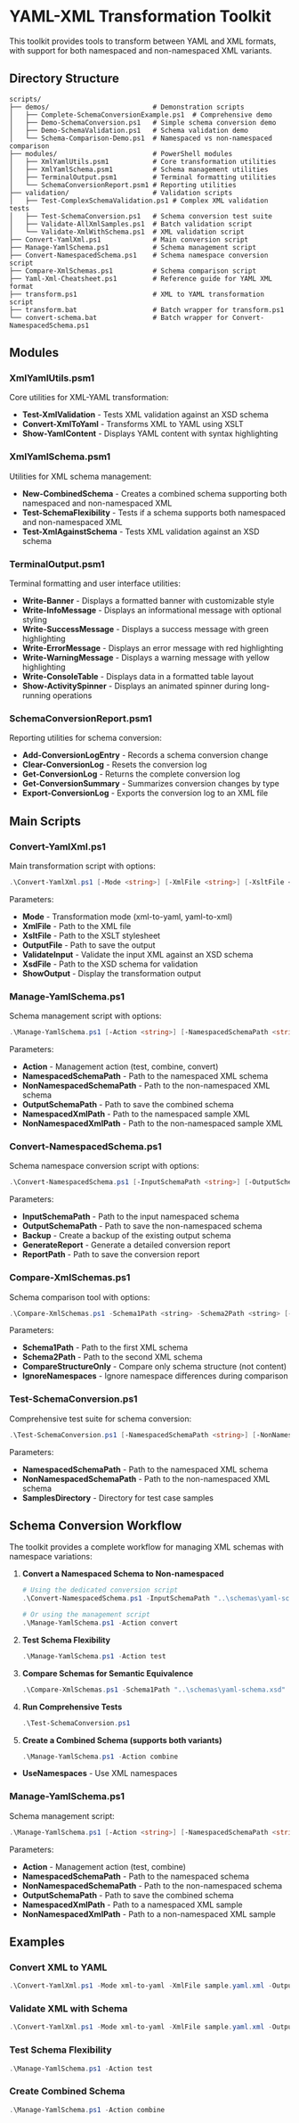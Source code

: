 # YAML-XML Transformation Toolkit

This toolkit provides tools to transform between YAML and XML formats, with support for both namespaced and non-namespaced XML variants.

## Directory Structure

```
scripts/
├── demos/                          # Demonstration scripts
│   ├── Complete-SchemaConversionExample.ps1  # Comprehensive demo
│   ├── Demo-SchemaConversion.ps1   # Simple schema conversion demo
│   ├── Demo-SchemaValidation.ps1   # Schema validation demo
│   └── Schema-Comparison-Demo.ps1  # Namespaced vs non-namespaced comparison
├── modules/                        # PowerShell modules
│   ├── XmlYamlUtils.psm1           # Core transformation utilities
│   ├── XmlYamlSchema.psm1          # Schema management utilities
│   ├── TerminalOutput.psm1         # Terminal formatting utilities
│   └── SchemaConversionReport.psm1 # Reporting utilities
├── validation/                     # Validation scripts
│   ├── Test-ComplexSchemaValidation.ps1 # Complex XML validation tests
│   ├── Test-SchemaConversion.ps1   # Schema conversion test suite
│   ├── Validate-AllXmlSamples.ps1  # Batch validation script
│   └── Validate-XmlWithSchema.ps1  # XML validation script
├── Convert-YamlXml.ps1             # Main conversion script
├── Manage-YamlSchema.ps1           # Schema management script
├── Convert-NamespacedSchema.ps1    # Schema namespace conversion script
├── Compare-XmlSchemas.ps1          # Schema comparison script
├── Yaml-Xml-Cheatsheet.ps1         # Reference guide for YAML XML format
├── transform.ps1                   # XML to YAML transformation script
├── transform.bat                   # Batch wrapper for transform.ps1
└── convert-schema.bat              # Batch wrapper for Convert-NamespacedSchema.ps1
```

## Modules

### XmlYamlUtils.psm1

Core utilities for XML-YAML transformation:

- **Test-XmlValidation** - Tests XML validation against an XSD schema
- **Convert-XmlToYaml** - Transforms XML to YAML using XSLT
- **Show-YamlContent** - Displays YAML content with syntax highlighting

### XmlYamlSchema.psm1

Utilities for XML schema management:

- **New-CombinedSchema** - Creates a combined schema supporting both namespaced and non-namespaced XML
- **Test-SchemaFlexibility** - Tests if a schema supports both namespaced and non-namespaced XML
- **Test-XmlAgainstSchema** - Tests XML validation against an XSD schema

### TerminalOutput.psm1

Terminal formatting and user interface utilities:

- **Write-Banner** - Displays a formatted banner with customizable style
- **Write-InfoMessage** - Displays an informational message with optional styling
- **Write-SuccessMessage** - Displays a success message with green highlighting
- **Write-ErrorMessage** - Displays an error message with red highlighting
- **Write-WarningMessage** - Displays a warning message with yellow highlighting
- **Write-ConsoleTable** - Displays data in a formatted table layout
- **Show-ActivitySpinner** - Displays an animated spinner during long-running operations

### SchemaConversionReport.psm1

Reporting utilities for schema conversion:

- **Add-ConversionLogEntry** - Records a schema conversion change
- **Clear-ConversionLog** - Resets the conversion log
- **Get-ConversionLog** - Returns the complete conversion log
- **Get-ConversionSummary** - Summarizes conversion changes by type
- **Export-ConversionLog** - Exports the conversion log to an XML file

## Main Scripts

### Convert-YamlXml.ps1

Main transformation script with options:

```powershell
.\Convert-YamlXml.ps1 [-Mode <string>] [-XmlFile <string>] [-XsltFile <string>] [-OutputFile <string>] [-ValidateInput] [-XsdFile <string>] [-ShowOutput] [-UseNamespaces]
```

Parameters:
- **Mode** - Transformation mode (xml-to-yaml, yaml-to-xml)
- **XmlFile** - Path to the XML file
- **XsltFile** - Path to the XSLT stylesheet
- **OutputFile** - Path to save the output
- **ValidateInput** - Validate the input XML against an XSD schema
- **XsdFile** - Path to the XSD schema for validation
- **ShowOutput** - Display the transformation output

### Manage-YamlSchema.ps1

Schema management script with options:

```powershell
.\Manage-YamlSchema.ps1 [-Action <string>] [-NamespacedSchemaPath <string>] [-NonNamespacedSchemaPath <string>] [-OutputSchemaPath <string>] [-NamespacedXmlPath <string>] [-NonNamespacedXmlPath <string>]
```

Parameters:
- **Action** - Management action (test, combine, convert)
- **NamespacedSchemaPath** - Path to the namespaced XML schema
- **NonNamespacedSchemaPath** - Path to the non-namespaced XML schema
- **OutputSchemaPath** - Path to save the combined schema
- **NamespacedXmlPath** - Path to the namespaced sample XML
- **NonNamespacedXmlPath** - Path to the non-namespaced sample XML

### Convert-NamespacedSchema.ps1

Schema namespace conversion script with options:

```powershell
.\Convert-NamespacedSchema.ps1 [-InputSchemaPath <string>] [-OutputSchemaPath <string>] [-Backup] [-GenerateReport] [-ReportPath <string>]
```

Parameters:
- **InputSchemaPath** - Path to the input namespaced schema
- **OutputSchemaPath** - Path to save the non-namespaced schema
- **Backup** - Create a backup of the existing output schema
- **GenerateReport** - Generate a detailed conversion report
- **ReportPath** - Path to save the conversion report

### Compare-XmlSchemas.ps1

Schema comparison tool with options:

```powershell
.\Compare-XmlSchemas.ps1 -Schema1Path <string> -Schema2Path <string> [-CompareStructureOnly] [-IgnoreNamespaces]
```

Parameters:
- **Schema1Path** - Path to the first XML schema
- **Schema2Path** - Path to the second XML schema
- **CompareStructureOnly** - Compare only schema structure (not content)
- **IgnoreNamespaces** - Ignore namespace differences during comparison

### Test-SchemaConversion.ps1

Comprehensive test suite for schema conversion:

```powershell
.\Test-SchemaConversion.ps1 [-NamespacedSchemaPath <string>] [-NonNamespacedSchemaPath <string>] [-SamplesDirectory <string>]
```

Parameters:
- **NamespacedSchemaPath** - Path to the namespaced XML schema
- **NonNamespacedSchemaPath** - Path to the non-namespaced XML schema
- **SamplesDirectory** - Directory for test case samples

## Schema Conversion Workflow

The toolkit provides a complete workflow for managing XML schemas with namespace variations:

1. **Convert a Namespaced Schema to Non-namespaced**
   ```powershell
   # Using the dedicated conversion script
   .\Convert-NamespacedSchema.ps1 -InputSchemaPath "..\schemas\yaml-schema.xsd" -OutputSchemaPath "..\schemas\yaml-schema-no-namespace.xsd" -GenerateReport
   
   # Or using the management script
   .\Manage-YamlSchema.ps1 -Action convert
   ```

2. **Test Schema Flexibility**
   ```powershell
   .\Manage-YamlSchema.ps1 -Action test
   ```

3. **Compare Schemas for Semantic Equivalence**
   ```powershell
   .\Compare-XmlSchemas.ps1 -Schema1Path "..\schemas\yaml-schema.xsd" -Schema2Path "..\schemas\yaml-schema-no-namespace.xsd" -IgnoreNamespaces
   ```

4. **Run Comprehensive Tests**
   ```powershell
   .\Test-SchemaConversion.ps1
   ```

5. **Create a Combined Schema (supports both variants)**
   ```powershell
   .\Manage-YamlSchema.ps1 -Action combine
   ```
- **UseNamespaces** - Use XML namespaces

### Manage-YamlSchema.ps1

Schema management script:

```powershell
.\Manage-YamlSchema.ps1 [-Action <string>] [-NamespacedSchemaPath <string>] [-NonNamespacedSchemaPath <string>] [-OutputSchemaPath <string>] [-NamespacedXmlPath <string>] [-NonNamespacedXmlPath <string>]
```

Parameters:
- **Action** - Management action (test, combine)
- **NamespacedSchemaPath** - Path to the namespaced schema
- **NonNamespacedSchemaPath** - Path to the non-namespaced schema
- **OutputSchemaPath** - Path to save the combined schema
- **NamespacedXmlPath** - Path to a namespaced XML sample
- **NonNamespacedXmlPath** - Path to a non-namespaced XML sample

## Examples

### Convert XML to YAML

```powershell
.\Convert-YamlXml.ps1 -Mode xml-to-yaml -XmlFile sample.yaml.xml -OutputFile output.yaml -ShowOutput
```

### Validate XML with Schema

```powershell
.\Convert-YamlXml.ps1 -Mode xml-to-yaml -XmlFile sample.yaml.xml -OutputFile output.yaml -ValidateInput -XsdFile yaml-schema.xsd
```

### Test Schema Flexibility

```powershell
.\Manage-YamlSchema.ps1 -Action test
```

### Create Combined Schema

```powershell
.\Manage-YamlSchema.ps1 -Action combine
```
